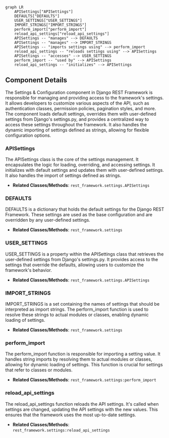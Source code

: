 ```mermaid
graph LR
    APISettings["APISettings"]
    DEFAULTS["DEFAULTS"]
    USER_SETTINGS["USER_SETTINGS"]
    IMPORT_STRINGS["IMPORT_STRINGS"]
    perform_import["perform_import"]
    reload_api_settings["reload_api_settings"]
    APISettings -- "manages" --> DEFAULTS
    APISettings -- "manages" --> IMPORT_STRINGS
    APISettings -- "imports settings using" --> perform_import
    reload_api_settings -- "reloads settings using" --> APISettings
    APISettings -- "accesses" --> USER_SETTINGS
    perform_import -- "used by" --> APISettings
    reload_api_settings -- "initializes" --> APISettings
```

## Component Details

The Settings & Configuration component in Django REST Framework is responsible for managing and providing access to the framework's settings. It allows developers to customize various aspects of the API, such as authentication classes, permission policies, pagination styles, and more. The component loads default settings, overrides them with user-defined settings from Django's settings.py, and provides a centralized way to access these settings throughout the framework. It also handles the dynamic importing of settings defined as strings, allowing for flexible configuration options.

### APISettings
The APISettings class is the core of the settings management. It encapsulates the logic for loading, overriding, and accessing settings. It initializes with default settings and updates them with user-defined settings. It also handles the import of settings defined as strings.
- **Related Classes/Methods**: `rest_framework.settings.APISettings`

### DEFAULTS
DEFAULTS is a dictionary that holds the default settings for the Django REST Framework. These settings are used as the base configuration and are overridden by any user-defined settings.
- **Related Classes/Methods**: `rest_framework.settings`

### USER_SETTINGS
USER_SETTINGS is a property within the APISettings class that retrieves the user-defined settings from Django's settings.py. It provides access to the settings that override the defaults, allowing users to customize the framework's behavior.
- **Related Classes/Methods**: `rest_framework.settings.APISettings`

### IMPORT_STRINGS
IMPORT_STRINGS is a set containing the names of settings that should be interpreted as import strings. The perform_import function is used to resolve these strings to actual modules or classes, enabling dynamic loading of settings.
- **Related Classes/Methods**: `rest_framework.settings`

### perform_import
The perform_import function is responsible for importing a setting value. It handles string imports by resolving them to actual modules or classes, allowing for dynamic loading of settings. This function is crucial for settings that refer to classes or modules.
- **Related Classes/Methods**: `rest_framework.settings:perform_import`

### reload_api_settings
The reload_api_settings function reloads the API settings. It's called when settings are changed, updating the API settings with the new values. This ensures that the framework uses the most up-to-date settings.
- **Related Classes/Methods**: `rest_framework.settings:reload_api_settings`
